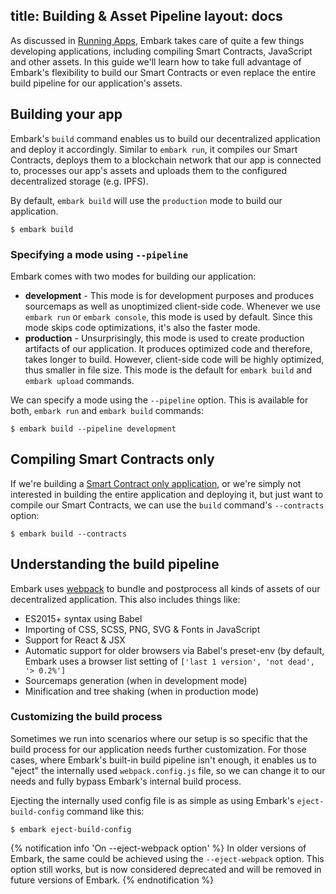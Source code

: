 title: Building & Asset Pipeline
layout: docs
---

As discussed in [Running Apps](running_apps.html#Using-the-run-command), Embark takes care of quite a few things developing applications, including compiling Smart Contracts, JavaScript and other assets. In this guide we'll learn how to take full advantage of Embark's flexibility to build our Smart Contracts or even replace the entire build pipeline for our application's assets.

## Building your app

Embark's `build` command enables us to build our decentralized application and deploy it accordingly. Similar to `embark run`, it compiles our Smart Contracts, deploys them to a blockchain network that our app is connected to, processes our app's assets and uploads them to the configured decentralized storage (e.g. IPFS).

By default, `embark build` will use the `production` mode to build our application.

```
$ embark build
```

### Specifying a mode using `--pipeline`

Embark comes with two modes for building our application:

* **development** - This mode is for development purposes and produces sourcemaps as well as unoptimized client-side code. Whenever we use `embark run` or `embark console`, this mode is used by default. Since this mode skips code optimizations, it's also the faster mode.
* **production** - Unsurprisingly, this mode is used to create production artifacts of our application. It produces optimized code and therefore, takes longer to build. However, client-side code will be highly optimized, thus smaller in file size. This mode is the default for `embark build` and `embark upload` commands.

We can specify a mode using the `--pipeline` option. This is available for both, `embark run` and `embark build` commands:

```
$ embark build --pipeline development
```

## Compiling Smart Contracts only

If we're building a [Smart Contract only application](http://localhost:4000/docs/create_project.html#Creating-%E2%80%9Ccontracts-only%E2%80%9D-apps), or we're simply not interested in building the entire application and deploying it, but just want to compile our Smart Contracts, we can use the `build` command's `--contracts` option:

```
$ embark build --contracts
```

## Understanding the build pipeline

Embark uses [webpack](https://webpack.js.org/) to bundle and postprocess all kinds of assets of our decentralized application. This also includes things like:

* ES2015+ syntax using Babel
* Importing of CSS, SCSS, PNG, SVG & Fonts in JavaScript
* Support for React & JSX
* Automatic support for older browsers via Babel's preset-env (by default, Embark uses a browser list setting of `['last 1 version', 'not dead', '> 0.2%']`
* Sourcemaps generation (when in development mode)
* Minification and tree shaking (when in production mode)

### Customizing the build process

Sometimes we run into scenarios where our setup is so specific that the build process for our application needs further customization. For those cases, where Embark's built-in build pipeline isn't enough, it enables us to "eject" the internally used `webpack.config.js` file, so we can change it to our needs and fully bypass Embark's internal build process.

Ejecting the internally used config file is as simple as using Embark's `eject-build-config` command like this:

```
$ embark eject-build-config
```

{% notification info 'On --eject-webpack option' %}
In older versions of Embark, the same could be achieved using the `--eject-webpack` option. This option still works, but is now considered deprecated and will be removed in future versions of Embark.
{% endnotification %}

